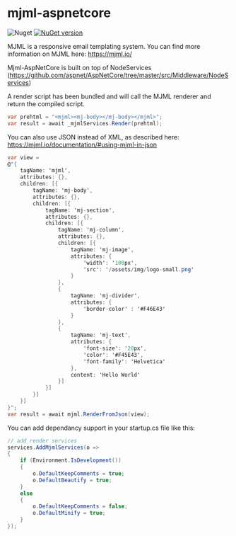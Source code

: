 # mjml-aspnetcore

![Nuget](https://img.shields.io/nuget/dt/Mjml.AspNetCore.svg) [![NuGet version](https://badge.fury.io/nu/Mjml.AspNetCore.svg)](https://badge.fury.io/nu/Mjml.AspNetCore)

MJML is a responsive email templating system. You can find more information on MJML here: https://mjml.io/

Mjml-AspNetCore is built on top of NodeServices (https://github.com/aspnet/AspNetCore/tree/master/src/Middleware/NodeServices)

A render script has been bundled and will call the MJML renderer and return the compiled script.

```csharp
var prehtml = "<mjml><mj-body></mj-body></mjml>";
var result = await _mjmlServices.Render(prehtml);
```

You can also use JSON instead of XML, as described here: https://mjml.io/documentation/#using-mjml-in-json

```csharp
var view = 
@"{
    tagName: 'mjml',
    attributes: {},
    children: [{
        tagName: 'mj-body',
        attributes: {},
        children: [{
            tagName: 'mj-section',
            attributes: {},
            children: [{
                tagName: 'mj-column',
                attributes: {},
                children: [{
                    tagName: 'mj-image',
                    attributes: {
                        'width': '100px',
                        'src': '/assets/img/logo-small.png'
                    }
                },
                {
                    tagName: 'mj-divider',
                    attributes: {
                        'border-color' : '#F46E43'
                    }
                }, 
                {
                    tagName: 'mj-text',
                    attributes: {
                        'font-size': '20px',
                        'color': '#F45E43',
                        'font-family': 'Helvetica'
                    },
                    content: 'Hello World'
                }]
            }]
        }]
    }]
}";
var result = await mjml.RenderFromJson(view);
```

You can add dependancy support in your startup.cs file like this:

```csharp
// add render services
services.AddMjmlServices(o =>
{
    if (Environment.IsDevelopment())
    {
        o.DefaultKeepComments = true;
        o.DefaultBeautify = true;
    }
    else
    {
        o.DefaultKeepComments = false;
        o.DefaultMinify = true;
    }
});
```
